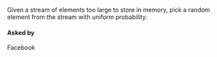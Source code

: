 Given a stream of elements too large to store in memory, pick a random element from the stream with uniform probability.

#### Asked by
Facebook